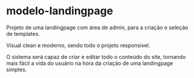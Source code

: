 # modelo-landingpage

Projeto de uma landingpage com área de admin, para a criação e seleção de templates.

Visual clean e moderno, sendo todo o projeto responsivel.

O sistema será capaz de criar e editar todo o conteúdo do site, tornando mais fácil a vida do usuário na hora da criação de uma landingpage simples.

